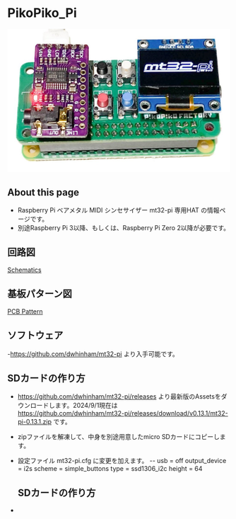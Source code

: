 # PikoPiko_Pi

![outlineiimage](/Image/PikoPiko_Pi.jpg)


## About this page
- Raspberry Pi ベアメタル MIDI シンセサイザー mt32-pi 専用HAT の情報ページです。
- 別途Raspberry Pi 3以降、もしくは、Raspberry Pi Zero 2以降が必要です。

## 回路図

[Schematics](/Hardware/mt32-pi-uHAT_schematic.pdf)

## 基板パターン図

[PCB Pattern](/Hardware/mt32-pi-uHAT_pattern.pdf)

## ソフトウェア

-https://github.com/dwhinham/mt32-pi より入手可能です。

## SDカードの作り方

- https://github.com/dwhinham/mt32-pi/releases より最新版のAssetsをダウンロードします。2024/9/1現在は　https://github.com/dwhinham/mt32-pi/releases/download/v0.13.1/mt32-pi-0.13.1.zip です。
- zipファイルを解凍して、中身を別途用意したmicro SDカードにコピーします。
- 設定ファイル mt32-pi.cfg に変更を加えます。
-- usb = off
  output_device = i2s
  scheme = simple_buttons
  type = ssd1306_i2c
  height = 64

  ## SDカードの作り方
  
  
   
- 
